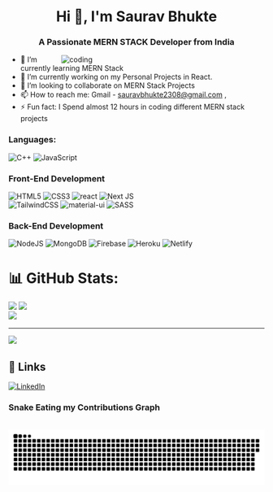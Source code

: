 <h1 align="center">Hi 👋, I'm Saurav Bhukte</h1>
<h3 align="center">A Passionate MERN STACK Developer from India</h3>

<img align="right" alt="coding" width="400" src="https://media4.giphy.com/media/fVUnEVLKi2CWqF2yxF/giphy.gif?cid=ecf05e47bruq6j7viqe5dgz181amir6ylfzi6i8bjvnldyie&rid=giphy.gif&ct=g"/>

- 🔭 I’m currently learning MERN Stack<br>
- 🌱 I’m currently working on my Personal Projects in React.<br>
- 👯 I’m looking to collaborate on MERN Stack Projects<br>
- 📫 How to reach me: Gmail - sauravbhukte2308@gmail.com ,<br>
- ⚡ Fun fact: I Spend almost 12 hours in coding different MERN stack projects

### Languages:
![C++](https://img.shields.io/badge/c++-%2300599C.svg?style=for-the-badge&logo=c%2B%2B&logoColor=white)
![JavaScript](https://img.shields.io/badge/javascript-%23323330.svg?style=for-the-badge&logo=javascript&logoColor=%23F7DF1E)
 
### Front-End Development
![HTML5](https://img.shields.io/badge/html5-%23E34F26.svg?style=for-the-badge&logo=html5&logoColor=white) 
![CSS3](https://img.shields.io/badge/css3-%231572B6.svg?style=for-the-badge&logo=css3&logoColor=white)
![react](https://img.shields.io/badge/React-20232A?style=for-the-badge&logo=react&logoColor=61DAFB) 
![Next JS](https://img.shields.io/badge/Next-black?style=for-the-badge&logo=next.js&logoColor=white)  
![TailwindCSS](https://img.shields.io/badge/tailwindcss-%2338B2AC.svg?style=for-the-badge&logo=tailwind-css&logoColor=white)
![material-ui](https://img.shields.io/badge/Material_UI-0081CB?style=for-the-badge&logo=mui&logoColor=white) 
![SASS](https://img.shields.io/badge/SASS-hotpink.svg?style=for-the-badge&logo=SASS&logoColor=white)

### Back-End Development
![NodeJS](https://img.shields.io/badge/Node-3c8166?style=for-the-badge&logo=Node&logoColor=white)
![MongoDB](https://img.shields.io/badge/MongoDB-%234ea94b.svg?style=for-the-badge&logo=mongodb&logoColor=white)
![Firebase](https://img.shields.io/badge/firebase-%23039BE5.svg?style=for-the-badge&logo=firebase) 
![Heroku](https://img.shields.io/badge/heroku-%23430098.svg?style=for-the-badge&logo=heroku&logoColor=white)
![Netlify](https://img.shields.io/badge/netlify-%23000000.svg?style=for-the-badge&logo=netlify&logoColor=#00C7B7) 

# 📊 GitHub Stats:
![](https://github-readme-stats.vercel.app/api?username=Surv2308&theme=tokyonight&hide_border=false&include_all_commits=true&count_private=true)
![](https://github-readme-streak-stats.herokuapp.com/?user=Surv2308&theme=tokyonight&hide_border=false)<br/>
![](https://github-readme-stats.vercel.app/api/top-langs/?username=Surv2308&theme=tokyonight&hide_border=false&include_all_commits=true&count_private=true&layout=compact)

---
<a href="https://visitcount.itsvg.in">
  <img src="https://visitcount.itsvg.in/api?id=Surv2308&label=Profile%20Views&color=6&icon=5&pretty=false" />
</a>

<!-- Proudly created with GPRM ( https://gprm.itsvg.in ) -->

## 🔗 Links
[![LinkedIn](https://img.shields.io/badge/LinkedIn-%230077B5.svg?logo=linkedin&logoColor=white)](https://linkedin.com/in/https://www.linkedin.com/in/saurav-bhukte-ba32a0229)

### Snake Eating my Contributions Graph
<div align="center">
 <br>
  <img alt="snake eating my contribution" src="https://github.com/Surv2308/Surv2308/blob/output/github-contribution-grid-snake.svg">
 <br>      <br>     <br>      </div>
